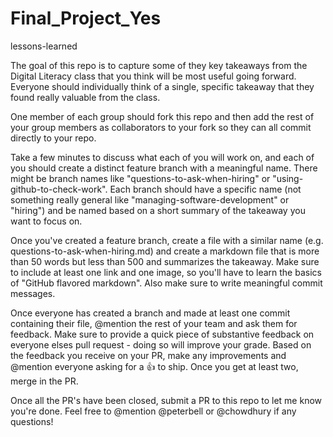 # Final_Project_Yes

lessons-learned

The goal of this repo is to capture some of they key takeaways from the Digital Literacy class that you think will be most useful going forward. Everyone should individually think of a single, specific takeaway that they found really valuable from the class.

One member of each group should fork this repo and then add the rest of your group members as collaborators to your fork so they can all commit directly to your repo.

Take a few minutes to discuss what each of you will work on, and each of you should create a distinct feature branch with a meaningful name. There might be branch names like "questions-to-ask-when-hiring" or "using-github-to-check-work". Each branch should have a specific name (not something really general like "managing-software-development" or "hiring") and be named based on a short summary of the takeaway you want to focus on.

Once you've created a feature branch, create a file with a similar name (e.g. questions-to-ask-when-hiring.md) and create a markdown file that is more than 50 words but less than 500 and summarizes the takeaway. Make sure to include at least one link and one image, so you'll have to learn the basics of "GitHub flavored markdown". Also make sure to write meaningful commit messages.

Once everyone has created a branch and made at least one commit containing their file, @mention the rest of your team and ask them for feedback. Make sure to provide a quick piece of substantive feedback on everyone elses pull request - doing so will improve your grade. Based on the feedback you receive on your PR, make any improvements and @mention everyone asking for a :+1: to ship. Once you get at least two, merge in the PR.

Once all the PR's have been closed, submit a PR to this repo to let me know you're done. Feel free to @mention @peterbell or @chowdhury if any questions!
